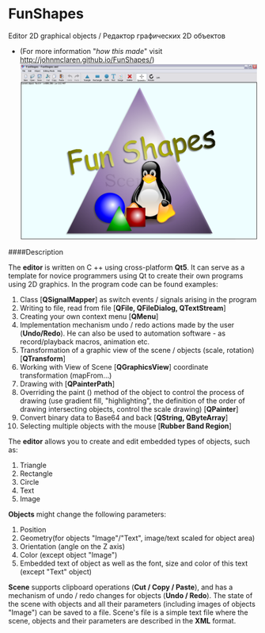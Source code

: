 FunShapes
=========
Editor 2D graphical  objects / Редактор графических 2D объектов
* (For more information "_*how this made*_" visit http://johnmclaren.github.io/FunShapes/)
![screenshot](https://github.com/JohnMcLaren/FunShapes/blob/master/funshapes_screenshot.png)

####Description

The **editor** is written on C ++ using cross-platform **Qt5**. It can serve as a template for novice programmers using Qt to create their own programs using 2D graphics. In the program code can be found examples:

1.	Class [**QSignalMapper**] as switch  events / signals arising in the program
2.	Writing to file, read from file [**QFile, QFileDialog, QTextStream**]
3.	Creating your own context menu [**QMenu**]
4.	Implementation mechanism undo / redo actions made by the user (**Undo/Redo**). He can also be used to automation software - as record/playback macros, animation etc.
5.	Transformation of a graphic view of the scene / objects (scale, rotation) [**QTransform**]
6.	Working with View of Scene [**QGraphicsView**] coordinate transformation (mapFrom…)
7.	Drawing with [**QPainterPath**]
8.	Overriding the paint () method of the object to control the process of drawing (use gradient fill, "highlighting", the definition of the order of drawing intersecting objects, control the scale drawing) [**QPainter**]
9.	Convert binary data to Base64 and back [**QString, QByteArray**]
10.	Selecting multiple objects with the mouse [**Rubber Band Region**]

The **editor** allows you to create and edit embedded types of objects, such as:

1.	Triangle
2.	Rectangle
3.	Circle
4.	Text
5.	Image

**Objects** might change the following parameters:

1.	Position
2.	Geometry(for objects "Image"/"Text", image/text scaled for object area)
3.	Orientation (angle on the Z axis)
4.	Color (except object "Image")
5.	Embedded text of object as well as the font, size and color of this text (except "Text" object)

**Scene** supports clipboard operations (**Cut / Copy / Paste**), and has a mechanism of undo / redo changes for objects (**Undo / Redo**). The state of the scene with objects and all their parameters (including images of objects "Image") can be saved to a file. Scene's file is a simple text file where the scene, objects and their parameters are described in the **XML** format.

